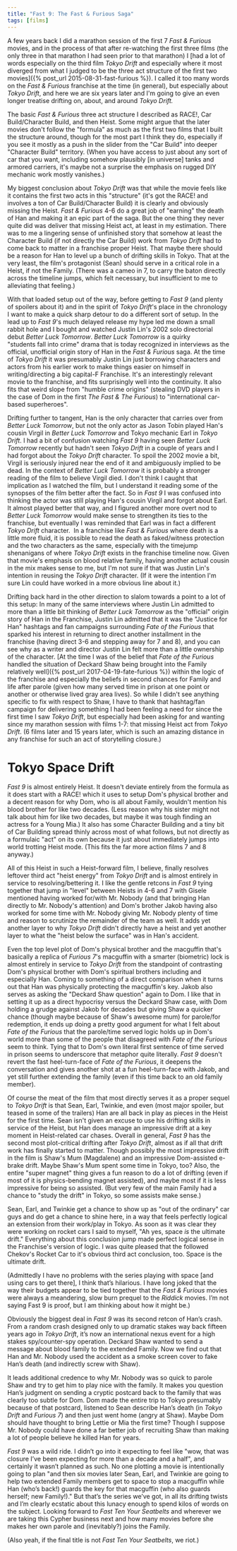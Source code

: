 ```yaml
---
title: "Fast 9: The Fast & Furious Saga"
tags: [films]
---
```


A few years back I did a marathon session of the first 7
*Fast & Furious* movies, and in the process of that after re-watching the
first three films (the only three in that marathon I had seen prior to
that marathon) I [had a lot of words especially on the third film
*Tokyo Drift* and especially where it most diverged from what I judged
to be the three act structure of the first two movies]({% post_url 2015-08-31-fast-furious %}).
I called it too many words on the _Fast & Furious_ franchise at the time (in general),
but especially about _Tokyo Drift_, and here we are six years later
and I'm going to give an even longer treatise drifting on, about, and
around _Tokyo Drift._

The basic _Fast & Furious_ three act structure I described as
RACE!, Car Build/Character Build, and then Heist. Some might argue
that the later movies don't follow the "formula" as much as the first
two films that I built the structure around, though for the most part
I think they do, especially if you see it mostly as a push in the
slider from the "Car Build" into deeper "Character Build" territory.
(When you have access to just about any sort of car that you want,
including somehow plausibly [in universe] tanks and armored carriers,
it's maybe not a surprise the emphasis on rugged DIY mechanic work
mostly vanishes.)

My biggest conclusion about _Tokyo Drift_ was that while the movie
feels like it contains the first two acts in this "structure" (it's
got the RACE! and involves a ton of Car Build/Character Build) it is
clearly and obviously missing the Heist. _Fast & Furious_ 4-6 do a
great job of "earning" the death of Han and making it an epic part of
the saga. But the one thing they never quite did was deliver that
missing Heist act, at least in my estimation. There was to me a
lingering sense of unfinished story that somehow at least the
Character Build (if not directly the Car Build) work from
_Tokyo Drift_ had to come back to matter in a franchise proper Heist. That
maybe there should be a reason for Han to level up a bunch of drifting
skills in Tokyo. That at the very least, the film's protagonist (Sean)
should serve in a critical role in a Heist, if not the Family. (There
was a cameo in 7, to carry the baton directly across the timeline
jumps, which felt necessary, but insufficient to me to alleviating
that feeling.)

With that loaded setup out of the way, before getting to _Fast 9_ (and
plenty of spoilers about it) and in the spirit of *Tokyo Drift*'s place
in the chronology I want to make a quick sharp detour to do a
different sort of setup. In the lead up to _Fast 9_'s much delayed
release my hype led me down a small rabbit hole and I bought and
watched Justin Lin's 2002 solo directorial debut
_Better Luck Tomorrow_. _Better Luck Tomorrow_ is a quirky "students fall into
crime" drama that is today recognized in interviews as the official,
unofficial origin story of Han in the _Fast & Furious_ saga. At the
time of _Tokyo Drift_ it was presumably Justin Lin just borrowing
characters and actors from his earlier work to make things easier on
himself in writing/directing a big capital-F Franchise. It's an
interestingly relevant movie to the franchise, and fits surprisingly
well into the continuity. It also fits that weird slope from "humble
crime origins" (stealing DVD players in the case of Dom in the first
_The Fast & The Furious_) to "international car-based superheroes".

Drifting further to tangent, Han is the only character that carries
over from _Better Luck Tomorrow_, but not the only actor as Jason
Tobin played Han's cousin Virgil in _Better Luck Tomorrow_ and Tokyo
mechanic Earl in _Tokyo Drift_. I had a bit of confusion watching
_Fast 9_ having seen _Better Luck Tomorrow_ recently but hadn't seen
_Tokyo Drift_ in a couple of years and I had forgot about the
_Tokyo Drift_ character. To spoil the 2002 movie a bit, Virgil is seriously
injured near the end of it and ambiguously implied to be dead. In the
context of _Better Luck Tomorrow_ it is probably a stronger reading of
the film to believe Virgil died. I don't think I caught that
implication as I watched the film, but I understand it reading some of
the synopses of the film better after the fact. So in _Fast 9_ I was
confused into thinking the actor was still playing Han's cousin Virgil
and forgot about Earl. It almost played better that way, and I figured
another more overt nod to _Better Luck Tomorrow_ would make sense to
strengthen its ties to the franchise, but eventually I was reminded
that Earl was in fact a different _Tokyo Drift_ character.  In a
franchise like _Fast & Furious_ where death is a little more fluid, it
is possible to read the death as faked/witness protection and the two
characters as the same, especially with the timejump shenanigans of
where _Tokyo Drift_ exists in the franchise timeline now. Given that
movie's emphasis on blood relative family, having another actual
cousin in the mix makes sense to me, but I'm not sure if that was
Justin Lin's intention in reusing the _Tokyo Drift_ character. (If it
were the intention I'm sure Lin could have worked in a more obvious
line about it.)

Drifting back hard in the other direction to slalom towards a point to
a lot of this setup: In many of the same interviews where Justin Lin
admitted to more than a little bit thinking of _Better Luck Tomorrow_
as the "official" origin story of Han in the Franchise, Justin Lin
admitted that it was the "Justice for Han" hashtags and fan campaigns
surrounding _Fate of the Furious_ that sparked his interest in returning
to direct another installment in the franchise (having direct 3-6 and
stepping away for 7 and 8), and you can see why as a writer and
director Justin Lin felt more than a little ownership of the
character. [At the time I was of the belief that _Fate of the Furious_
handled the situation of Deckard Shaw being brought into the Family
relatively well]({% post_url 2017-04-19-fate-furious %}) within the
logic of the franchise and especially the
beliefs in second chances for Family and life after parole (given how
many served time in prison at one point or another or otherwise lived
gray area lives). So while I didn't see anything specific to fix with
respect to Shaw, I have to thank that hashtag/fan campaign for
delivering something I had been feeling a need for since the first
time I saw _Tokyo Drift_, but especially had been asking for and
wanting since my marathon session with films 1-7: that missing Heist
act from _Tokyo Drift_. (6 films later and 15 years later, which is
such an amazing distance in any franchise for such an act of
storytelling closure.)

# Tokyo Space Drift

_Fast 9_ is almost entirely Heist. It doesn't deviate entirely from
the formula as it does start with a RACE! which it uses to setup Dom's
physical brother and a decent reason for why Dom, who is all about
Family, wouldn't mention his blood brother for like two decades. (Less
reason why his sister might not talk about him for like two decades,
but maybe it was tough finding an actress for a Young Mia.) It also
has some Character Building and a tiny bit of Car Building spread
thinly across most of what follows, but not directly as a formulaic
"act" on its own because it just about immediately jumps into world trotting Heist
mode. (This fits the far more action films 7 and 8 anyway.)

All of this Heist in such a Heist-forward film, I believe, finally
resolves leftover third act "heist energy" from _Tokyo Drift_ and is
almost entirely in service to resolving/bettering it. I like the
gentle retcons in _Fast 9_ tying together that jump in "level" between
Heists in 4-6 and 7 with Gisele mentioned having worked for/with Mr.
Nobody (and that bringing Han directly to Mr. Nobody's attention) and
Dom's brother Jakob having also worked for some time with Mr. Nobody
giving Mr. Nobody plenty of time and reason to scrutinize the
remainder of the team as well. It adds yet another layer to why
_Tokyo Drift_ didn't directly have a heist and yet another layer to what the
"heist below the surface" was in Han's accident.

Even the top level plot of Dom's physical brother and the macguffin
that's basically a replica of _Furious 7_'s macguffin with a smarter
(biometric) lock is almost entirely in service to _Tokyo Drift_ from
the standpoint of contrasting Dom's physical brother with Dom's
spiritual brothers including and especially Han. Coming to something
of a direct comparison when it turns out that Han was physically
protecting the macguffin's key. Jakob also serves as asking the
"Deckard Shaw question" again to Dom. I like that in setting it up as
a direct hypocrisy versus the Deckard Shaw case, with Dom holding a
grudge against Jakob for decades but giving Shaw a quicker chance
(though maybe because of Shaw's awesome mum) for parole/for
redemption, it ends up doing a pretty good argument for what I felt
about _Fate of the Furious_ that the parole/time served logic holds up
in Dom's world more than some of the people that disagreed with 
_Fate of the Furious_ seem to think. Tying that to Dom's own literal first
sentence of time served in prison seems to underscore that metaphor
quite literally. _Fast 9_ doesn't revert the fast heel-turn-face of
_Fate of the Furious_, it deepens the conversation and gives another
shot at a fun heel-turn-face with Jakob, and yet still further
extending the family (even if this time back to an old family member).

Of course the meat of the film that most directly serves it as a
proper sequel to _Tokyo Drift_ is that Sean, Earl, Twinkie, and even
(most major spoiler, but teased in some of the trailers) Han are all back in play
as pieces in the Heist for the first time. Sean isn't given an excuse
to use his drifting skills in service of the Heist, but Han does
manage an impressive drift at a key moment in Heist-related car
chases. Overall in general, _Fast 9_ has the second most plot-critical
drifting after _Tokyo Drift_, almost as if all that drift work has
finally started to matter. Though possibly the most impressive drift
in the film is Shaw's Mum (Magdalene) and an impressive Dom-assisted
e-brake drift. Maybe Shaw's Mum spent some time in Tokyo, too? Also,
the entire "super magnet" thing gives a fun reason to do a lot of
drifting (even if most of it is physics-bending magnet assisted), and
maybe most if it is less impressive for being so assisted. (But very
few of the main Family had a chance to "study the drift" in Tokyo, so
some assists make sense.)

Sean, Earl, and Twinkie get a chance to show up as "out of the
ordinary" car guys and do get a chance to shine here, in a way that
feels perfectly logical an extension from their work/play in Tokyo. As
soon as it was clear they were working on rocket cars I said to
myself, "Ah yes, space _is_ the ultimate drift." Everything about this
conclusion jump made perfect logical sense in the Franchise's version
of logic. I was quite pleased that the followed Chekov's Rocket Car to
it's obvious third act conclusion, too. Space is the ultimate drift.

(Admittedly I have no problems with the series playing with space [and
using cars to get there], I think that’s hilarious. I have long
joked that the way their budgets appear to be tied together that the
*Fast & Furious* movies were always a meandering, slow burn prequel to
the *Riddick* movies. I’m not saying Fast 9 is proof, but I am
thinking about how it might be.)

Obviously the biggest deal in *Fast 9* was its second retcon of Han’s
crash. From a random crash designed only to up dramatic stakes way
back fifteen years ago in *Tokyo Drift*, it’s now an international
nexus event for a high stakes spy/counter-spy operation. Deckard Shaw
wanted to send a message about blood family to the extended Family.
Now we find out that Han and Mr. Nobody used the accident as a smoke
screen cover to fake Han’s death (and indirectly screw with Shaw).

It leads additional credence to why Mr. Nobody was so quick to parole
Shaw and try to get him to play nice with the family. It makes you
question Han’s judgment on sending a cryptic postcard back to the
family that was clearly too subtle for Dom. Dom made the entire trip
to Tokyo presumably because of that postcard, listened to Sean
describe Han’s death (in *Tokyo Drift* and *Furious 7*) and then just
went home (angry at Shaw). Maybe Dom should have thought to bring
Lettie or Mia the first time? Though I suppose Mr. Nobody could have
done a far better job of recruiting Shaw than making a lot of people
believe he killed Han for years.

*Fast 9* was a wild ride. I didn’t go into it expecting to feel like
"wow, that was closure I’ve been expecting for more than a decade
and a half", and certainly it wasn’t planned as such. No one
plotting a movie is intentionally going to plan "and then six movies
later Sean, Earl, and Twinkie are going to help two extended Family
members get to space to stop a macguffin while Han (who’s back!)
guards the key for that macguffin (who also guards herself; new
Family!)." But that’s the series we’ve got, in all its drifting
twists and I’m clearly ecstatic about this lunacy enough to spend
kilos of words on the subject. Looking forward to
*Fast Ten Your Seatbelts* and wherever we are taking this Cypher business next
and how many movies before she makes her own parole and (inevitably?)
joins the Family.

(Also yeah, if the final title is not *Fast Ten Your Seatbelts*, we riot.)
